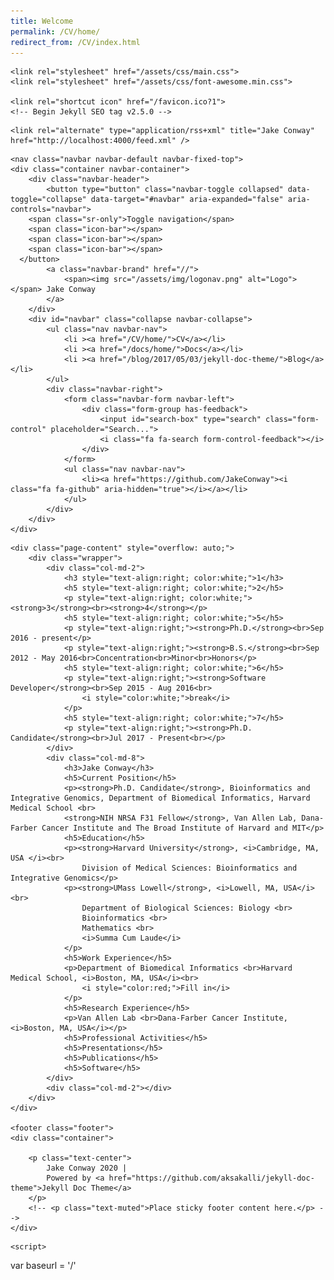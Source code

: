 ```yaml
---
title: Welcome
permalink: /CV/home/
redirect_from: /CV/index.html
---
```

<head>
    <meta charset="utf-8">
    <meta http-equiv="X-UA-Compatible" content="IE=edge">
    <meta name="viewport" content="width=device-width, initial-scale=1">

    <link rel="stylesheet" href="/assets/css/main.css">
    <link rel="stylesheet" href="/assets/css/font-awesome.min.css">

    <link rel="shortcut icon" href="/favicon.ico?1">
    <!-- Begin Jekyll SEO tag v2.5.0 -->
<title>Jake Conway | Jekyll Template for Project Websites providing documentation and blog post pages.</title>
<meta name="generator" content="Jekyll v3.8.5" />
<meta property="og:title" content="Jake Conway" />
<meta property="og:locale" content="en_US" />
<meta name="description" content="Jekyll Template for Project Websites providing documentation and blog post pages." />
<meta property="og:description" content="Jekyll Template for Project Websites providing documentation and blog post pages." />
<link rel="canonical" href="http://localhost:4000/" />
<meta property="og:url" content="http://localhost:4000/" />
<meta property="og:site_name" content="Jake Conway" />
<script type="application/ld+json">
{"headline":"Jake Conway","description":"Jekyll Template for Project Websites providing documentation and blog post pages.","@type":"WebSite","url":"http://localhost:4000/","name":"Jake Conway","@context":"http://schema.org"}</script>
<!-- End Jekyll SEO tag -->


    <link rel="alternate" type="application/rss+xml" title="Jake Conway" href="http://localhost:4000/feed.xml" />
</head>


<body>

    <nav class="navbar navbar-default navbar-fixed-top">
    <div class="container navbar-container">
        <div class="navbar-header">
            <button type="button" class="navbar-toggle collapsed" data-toggle="collapse" data-target="#navbar" aria-expanded="false" aria-controls="navbar">
        <span class="sr-only">Toggle navigation</span>
        <span class="icon-bar"></span>
        <span class="icon-bar"></span>
        <span class="icon-bar"></span>
      </button>
            <a class="navbar-brand" href="//">
                <span><img src="/assets/img/logonav.png" alt="Logo"></span> Jake Conway
            </a>
        </div>
        <div id="navbar" class="collapse navbar-collapse">
            <ul class="nav navbar-nav">
                <li ><a href="/CV/home/">CV</a></li>
                <li ><a href="/docs/home/">Docs</a></li>
                <li ><a href="/blog/2017/05/03/jekyll-doc-theme/">Blog</a></li>
            </ul>
            <div class="navbar-right">
                <form class="navbar-form navbar-left">
                    <div class="form-group has-feedback">
                        <input id="search-box" type="search" class="form-control" placeholder="Search...">
                        <i class="fa fa-search form-control-feedback"></i>
                    </div>
                </form>
                <ul class="nav navbar-nav">
                    <li><a href="https://github.com/JakeConway"><i class="fa fa-github" aria-hidden="true"></i></a></li>
                </ul>
            </div>
        </div>
    </div>
</nav>


    <div class="page-content" style="overflow: auto;">
        <div class="wrapper">
            <div class="col-md-2">
                <h3 style="text-align:right; color:white;">1</h3>
                <h5 style="text-align:right; color:white;">2</h5>
                <p style="text-align:right; color:white;"><strong>3</strong><br><strong>4</strong></p>
                <h5 style="text-align:right; color:white;">5</h5>
                <p style="text-align:right;"><strong>Ph.D.</strong><br>Sep 2016 - present</p>
                <p style="text-align:right;"><strong>B.S.</strong><br>Sep 2012 - May 2016<br>Concentration<br>Minor<br>Honors</p>
                <h5 style="text-align:right; color:white;">6</h5>
                <p style="text-align:right;"><strong>Software Developer</strong><br>Sep 2015 - Aug 2016<br>
                    <i style="color:white;">break</i>
                </p>
                <h5 style="text-align:right; color:white;">7</h5>
                <p style="text-align:right;"><strong>Ph.D. Candidate</strong><br>Jul 2017 - Present<br></p>
            </div>
            <div class="col-md-8">
                <h3>Jake Conway</h3>
                <h5>Current Position</h5>
                <p><strong>Ph.D. Candidate</strong>, Bioinformatics and Integrative Genomics, Department of Biomedical Informatics, Harvard Medical School <br>
                <strong>NIH NRSA F31 Fellow</strong>, Van Allen Lab, Dana-Farber Cancer Institute and The Broad Institute of Harvard and MIT</p>
                <h5>Education</h5>
                <p><strong>Harvard University</strong>, <i>Cambridge, MA, USA </i><br>
                    Division of Medical Sciences: Bioinformatics and Integrative Genomics</p>
                <p><strong>UMass Lowell</strong>, <i>Lowell, MA, USA</i> <br>
                    Department of Biological Sciences: Biology <br>
                    Bioinformatics <br>
                    Mathematics <br>
                    <i>Summa Cum Laude</i>
                </p>
                <h5>Work Experience</h5>
                <p>Department of Biomedical Informatics <br>Harvard Medical School, <i>Boston, MA, USA</i><br>
                    <i style="color:red;">Fill in</i>
                </p>
                <h5>Research Experience</h5>
                <p>Van Allen Lab <br>Dana-Farber Cancer Institute, <i>Boston, MA, USA</i></p>
                <h5>Professional Activities</h5>
                <h5>Presentations</h5>
                <h5>Publications</h5>
                <h5>Software</h5>
            </div>
            <div class="col-md-2"></div>
        </div>
    </div>

    <footer class="footer">
    <div class="container">

        <p class="text-center">
            Jake Conway 2020 |
            Powered by <a href="https://github.com/aksakalli/jekyll-doc-theme">Jekyll Doc Theme</a>
        </p>
        <!-- <p class="text-muted">Place sticky footer content here.</p> -->
    </div>
</footer>

    <script>
  var baseurl = '/'
</script>
<script src="https://code.jquery.com/jquery-1.12.4.min.js"></script>
<script src="/assets/js/bootstrap.min.js "></script>
<script src="/assets/js/typeahead.bundle.min.js "></script>

<script src="/assets/js/main.js "></script>

</body>